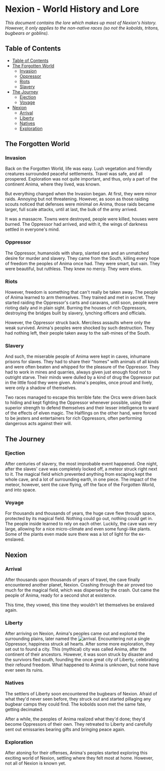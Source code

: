 # Nexion - World History and Lore
*This document contains the lore which makes up most of Nexion's history. However, it only applies to the non-native races (so not the kobolds, tritons, bugbears or goblins).*

## Table of Contents
 - [Table of Contents](./world-hist.md#table-of-contents)
 - [The Forgotten World](./world-hist.md#the-forgotten-world)
   - [Invasion](./world-hist.md#invasion)
   - [Oppressor](./world-hist.md#oppressor)
   - [Riots](./world-hist.md#riots)
   - [Slavery](./world-hist.md#slavery)
 - [The Journey](./world-hist.md#the-journey)
   - [Ejection](./world-hist.md#ejection)
   - [Voyage](./world-hist.md#voyage)
 - [Nexion](./world-hist.md#nexion)
   - [Arrival](./world-hist.md#arrival)
   - [Liberty](./world-hist.md#liberty)
   - [Natives](./world-hist.md#natives)
   - [Exploration](./world-hist.md#exploration)

## The Forgotten World
### Invasion
Back on the Forgotten World, life was easy. Lush vegetation and friendly creatures surrounded peaceful settlements. Travel was safe, and all prospered. Exploration was not quite important, and thus, only a part of the continent Anima, where they lived, was known.

But everything changed when the Invasion began. At first, they were minor raids. Annoying but not threatening. However, as soon as those raiding scouts noticed that defenses were minimal on Anima, those raids became larger, full scale attacks, until at last, the bulk of the army arrived.

It was a massacre. Towns were destroyed, people were killed, houses were burned. The Oppressor had arrived, and with it, the wings of darkness settled in everyone's mind.

### Oppressor
The Oppressor, humanoids with sharp, slanted ears and an unmatched desire for murder and slavery. They came from the South, killing every hope of freedom the peoples of Anima once had. They were smart, but vain. They were beautiful, but ruthless. They knew no mercy. They were elves.

### Riots
However, freedom is something that can't really be taken away. The people of Anima learned to arm themselves. They trained and met in secret. They started raiding the Oppressor's carts and caravans, until soon, people were rioting daily and in plain sight. Burning the houses of rich Oppressors, destroying the bridges built by slavery, lynching officers and officials.

However, the Oppressor struck back. Merciless assaults where only the weak survived. Anima's peoples were shocked by such destruction. They had nothing left, their people taken away to the salt-mines of the South.

### Slavery
And such, the miserable people of Anima were kept in caves, inhumane prisons for slaves. They had to share their "homes" with animals of all kinds and were often beaten and whipped for the pleasure of the Oppressor. They had to work in mines and quarries, always given just enough food not to outright starve. Their minds were dulled by a kind of drug the Oppressor put in the little food they were given. Anima's peoples, once proud and lively, were only a shadow of themselves.

Two races managed to escape this terrible fate: the Orcs were driven back to hiding and kept fighting the Oppressor whenever possible, using their superior strength to defend themselves and their lesser intelligence to ward of the effects of elven magic. The Halflings on the other hand, were forced to be jesters and entertainers for rich Oppressors, often performing dangerous acts against their will.

## The Journey
### Ejection
After centuries of slavery, the most improbable event happened. One night, after the slaves' cave was completely locked off, a meteor struck right next to it. The magical field which prevented anything from escaping kept the whole cave, and a lot of surrounding earth, in one piece. The impact of the meteor, however, sent the cave flying, off the face of the Forgotten World, and into space.

### Voyage
For thousands and thousands of years, the huge cave flew through space, protected by its magical field. Nothing could go out, nothing could get in. The people inside learned to rely on each other. Luckily, the cave was very large, allowing for a nice micro-climate and even some fungi-like plants. Some of the plants even made sure there was a lot of light for the ex-enslaved.

## Nexion
### Arrival
After thousands upon thousands of years of travel, the cave finally encountered another planet, Nexion. Crashing through the air proved too much for the magical field, which was dispersed by the crash. Out came the people of Anima, ready for a second shot at existence.

This time, they vowed, this time they wouldn't let themselves be enslaved again.

### Liberty
After arriving on Nexion, Anima's peoples came out and explored the surrounding plains, later named the ![arrival]. Encountering not a single Oppressor, happiness struck all hearts. After some more exploration, they set out to found a city. This (mythical) city was called Anima, after the continent of their ancestors. However, it was soon struck by disaster and the survivors fled south, founding the once great city of Liberty, celebrating their refound freedom. What happened to Anima is unknown, but none have ever seen its ruins.

### Natives
The settlers of Liberty soon encountered the bugbears of Nexion. Afraid of what they'd never seen before, they struck out and started pillaging any bugbear camps they could find. The kobolds soon met the same fate, getting decimated.

After a while, the peoples of Anima realized what they'd done; they'd become Oppressors of their own. They retreated to Liberty and carefully sent out emissaries bearing gifts and bringing peace again.

### Exploration
After atoning for their offenses, Anima's peoples started exploring this exciting world of Nexion, settling where they felt most at home. However, not all of Nexion is known yet.

[//]: # (links)
[h_ice]: https://img.shields.io/badge/-Hills_of_Ice-brown
[v_heaven]: https://img.shields.io/badge/-Veil_of_Heaven-lightgrey
[grandf]: https://img.shields.io/badge/-Grandfather_Plains-green
[gold]: https://img.shields.io/badge/-Gold_Shores-brown
[des_ancients]: https://img.shields.io/badge/-Desert_of_the_Ancients-yellow
[free_h]: https://img.shields.io/badge/-Freedom_Hills-brown
[corn]: https://img.shields.io/badge/-The_Corn_Downs-green
[northern]: https://img.shields.io/badge/-The_Northern_Hills-brown
[arrival]: https://img.shields.io/badge/-Arrival_Plains-green
[frozen]: https://img.shields.io/badge/-Frozen_Peaks-lightgrey
[pine]: https://img.shields.io/badge/-Pine's_Range-darkgreen
[overgr]: https://img.shields.io/badge/-Overgrowth-darkgreen
[swamp]: https://img.shields.io/badge/-Infested_Swamp-pink
[lava]: https://img.shields.io/badge/-Lava_Foothills-brown
[storm_des]: https://img.shields.io/badge/-Storm_Desert-yellow
[anly]: https://img.shields.io/badge/-Anly_Valley-green

[avalon]: https://img.shields.io/badge/-Avalon-purple

[ice_o]: https://img.shields.io/badge/-Ice_Ocean-blue
[central]: https://img.shields.io/badge/-Central_Sea-blue
[raven]: https://img.shields.io/badge/-Raven_Sea-blue
[romb]: https://img.shields.io/badge/-Strait_of_Romburgh-blue
[verdant]: https://img.shields.io/badge/-Verdant_Bay-blue
[boil]: https://img.shields.io/badge/-Boiling_Bay-blue
[maze]: https://img.shields.io/badge/-Hurricane_Maze-blue
[vortex]: https://img.shields.io/badge/-Vortex_Sea-blue
[blood]: https://img.shields.io/badge/-The_Blood_Sea-blue
[southern]: https://img.shields.io/badge/-Southern_Sea-blue

[todo]: https://img.shields.io/badge/Status-To_Do-important
